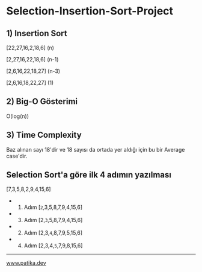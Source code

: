 # Selection-Insertion-Sort-Project

## 1) Insertion Sort
[22,27,16,2,18,6] (n)

[2,27,16,22,18,6] (n-1)

[2,6,16,22,18,27] (n-3)

[2,6,16,18,22,27] (1)

## 2) Big-O Gösterimi
O(log(n))

## 3) Time Complexity
Baz alınan sayı 18'dir ve 18 sayısı da ortada yer aldığı için bu bir Average case'dir.

## Selection Sort'a göre ilk 4 adımın yazılması

[7,3,5,8,2,9,4,15,6] 

* 1. Adım [```2```,3,5,8,7,9,4,15,6]
* 3. Adım [2,```3```,5,8,7,9,4,15,6]
* 2. Adım [2,3,````4````,8,7,9,5,15,6]
* 4. Adım [2,3,4,````5````,7,9,8,15,6]
---
www.patika.dev